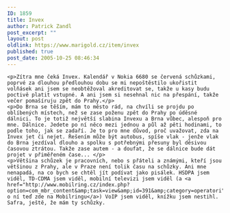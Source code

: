 ```yaml
---
ID: 1859
title: Invex
author: Patrick Zandl
post_excerpt: ""
layout: post
oldlink: https://www.marigold.cz/item/invex
published: true
post_date: 2005-10-25 08:46:34
---
```

	<p>Zítra mne čeká Invex. Kalendář v Nokia 6680 se červená schůzkami, poprvé za dlouhou předlouhou dobu se mi nepoštěstilo ukořistit volňásek ani jsem se neobtěžoval akreditovat se, takže u kasy budu poctivě platit vstupné. A ani jsem si nesehnal nic na přespání, takže večer pomašíruju zpět do Prahy.</p>
	<p>Do Brna se těším, mám to město rád, na chvíli se projdu po oblíbených místech, než se zase poženu zpět do Prahy po úděsné dálnici. To je totiž největší slabina Invexu a Brna vůbec, alespoň pro mne. Dálnice. Jedete po ní něco mezi jednou a půl až pěti hodinami, to podle toho, jak se zadaří. Je to pro mne důvod, proč uvažovat, zda na Invex jet či nejet. Řešením může být autobus, spíše vlak - jenže vlak do Brna jezdíval dlouho a spolku s potřebnými přesuny byl děsivou časovou ztrátou. Takže zase autem - a doufat, že se dálnice bude dát projet v přiměřeném čase... </p>
	<p>Většina schůzek je pracovních, nebo s přáteli a známými, kteří jsou většinou z Prahy, ale v Praze není tolik času na schůzky. Ani mne nenapadá, na co bych se chtěl jít podívat jako pisálek. HSDPA jsem viděl, TD-CDMA jsem viděl, mobilní televizi jsem viděl (a <a href="http://www.mobilring.cz/index.php?option=com_mbr_content&amp;task=view&amp;id=391&amp;category=operatori">psal o ní teď zde na Mobilringu</a>) VoIP jsem viděl, knížku jsem nestihl. Safra, ještě, že mám ty schůzky.
</p>